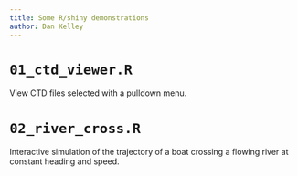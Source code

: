 ```yaml
---
title: Some R/shiny demonstrations
author: Dan Kelley
---
```


# `01_ctd_viewer.R`

View CTD files selected with a pulldown menu.

# `02_river_cross.R`

Interactive simulation of the trajectory of a boat crossing
a flowing river at constant heading and speed.

